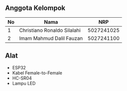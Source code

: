## Anggota Kelompok

| No | Nama                   | NRP         |
|----|------------------------|-------------|
| 1  | Christiano Ronaldo Silalahi| 5027241025         |
| 2  | Imam Mahmud Dalil Fauzan     | 5027241100 |

## Alat
- ESP32
- Kabel Female-to-Female
- HC-SR04
- Lampu LED
